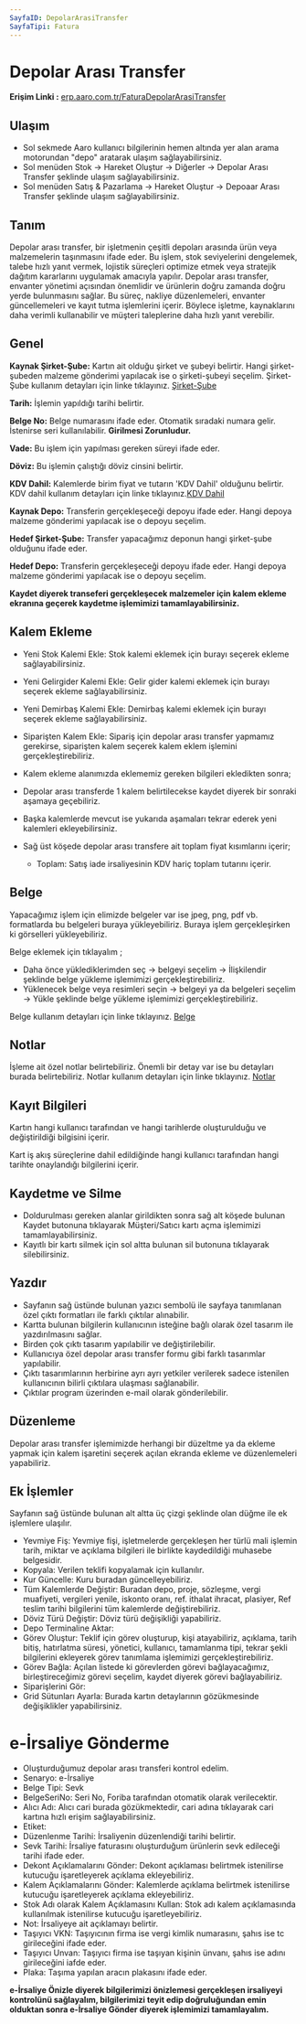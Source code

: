 ```yaml
---
SayfaID: DepolarArasiTransfer
SayfaTipi: Fatura
---
```


# Depolar Arası Transfer

**Erişim Linki :** [erp.aaro.com.tr/FaturaDepolarArasiTransfer](https://erp.aaro.com.tr/FaturaDepolarArasiTransfer)

## Ulaşım

- Sol sekmede Aaro kullanıcı bilgilerinin hemen altında yer alan arama motorundan "depo" aratarak ulaşım sağlayabilirsiniz.
- Sol menüden Stok -> Hareket Oluştur -> Diğerler -> Depolar Arası Transfer şeklinde ulaşım sağlayabilirsiniz. 
- Sol menüden Satış & Pazarlama -> Hareket Oluştur -> Depoaar Arası Transfer şeklinde ulaşım sağlayabilirsiniz. 

## Tanım

Depolar arası transfer, bir işletmenin çeşitli depoları arasında ürün veya malzemelerin taşınmasını ifade eder. 
Bu işlem, stok seviyelerini dengelemek, talebe hızlı yanıt vermek, lojistik süreçleri optimize etmek veya stratejik dağıtım kararlarını uygulamak amacıyla yapılır. 
Depolar arası transfer, envanter yönetimi açısından önemlidir ve ürünlerin doğru zamanda doğru yerde bulunmasını sağlar. 
Bu süreç, nakliye düzenlemeleri, envanter güncellemeleri ve kayıt tutma işlemlerini içerir. 
Böylece işletme, kaynaklarını daha verimli kullanabilir ve müşteri taleplerine daha hızlı yanıt verebilir.

## Genel 

**Kaynak Şirket-Şube:** Kartın ait olduğu şirket ve şubeyi belirtir. Hangi şirket-şubeden malzeme gönderimi yapılacak ise o şirketi-şubeyi seçelim.
	Şirket-Şube kullanım detayları için linke tıklayınız. [Şirket-Şube](../TemelOzellikler/SirketSubeKart.md)

**Tarih:** İşlemin yapıldığı tarihi belirtir.

**Belge No:** Belge numarasını ifade eder. Otomatik sıradaki numara gelir. İstenirse seri kullanılabilir.
**Girilmesi Zorunludur.**

**Vade:** Bu işlem için yapılması gereken süreyi ifade eder. 

**Döviz:** Bu işlemin çalıştığı döviz cinsini belirtir.

**KDV Dahil:** Kalemlerde birim fiyat ve tutarın 'KDV Dahil' olduğunu belirtir. KDV dahil kullanım detayları için linke tıklayınız.[KDV Dahil](../TemelOzellikler/KDVdahil.md)

**Kaynak Depo:** Transferin gerçekleşeceği depoyu ifade eder. Hangi depoya malzeme gönderimi yapılacak ise o depoyu seçelim.

**Hedef Şirket-Şube:** Transfer yapacağımız deponun hangi şirket-şube olduğunu ifade eder.

**Hedef Depo:** Transferin gerçekleşeceği depoyu ifade eder. Hangi depoya malzeme gönderimi yapılacak ise o depoyu seçelim.

**Kaydet diyerek transeferi gerçekleşecek malzemeler için kalem ekleme ekranına geçerek kaydetme işlemimizi tamamlayabilirsiniz.**

## Kalem Ekleme

- Yeni Stok Kalemi Ekle: Stok kalemi eklemek için burayı seçerek ekleme sağlayabilirsiniz.
- Yeni Gelirgider Kalemi Ekle: Gelir gider kalemi eklemek için burayı seçerek ekleme sağlayabilirsiniz.
- Yeni Demirbaş Kalemi Ekle: Demirbaş kalemi eklemek için burayı seçerek ekleme sağlayabilirsiniz.
- Siparişten Kalem Ekle: Sipariş için depolar arası transfer yapmamız gerekirse, siparişten kalem seçerek kalem eklem işlemini gerçekleştirebiliriz.

- Kalem ekleme alanımızda eklememiz gereken bilgileri ekledikten sonra;
- Depolar arası transferde 1 kalem belirtilecekse kaydet diyerek bir sonraki aşamaya geçebiliriz.
- Başka kalemlerde mevcut ise yukarıda aşamaları tekrar ederek yeni kalemleri ekleyebilirsiniz.

- Sağ üst köşede depolar arası transfere ait toplam fiyat kısımlarını içerir;
	- Toplam: Satış iade irsaliyesinin KDV hariç toplam tutarını içerir.

## Belge

Yapacağımız işlem için elimizde belgeler var ise jpeg, png, pdf vb. formatlarda bu belgeleri buraya yükleyebiliriz.
Buraya işlem gerçekleşirken ki görselleri yükleyebiliriz.

Belge eklemek için tıklayalım ;

- Daha önce yüklediklerimden seç -> belgeyi seçelim -> İlişkilendir şeklinde belge yükleme işlemimizi gerçekleştirebiliriz.
- Yüklenecek belge veya resimleri seçin -> belgeyi ya da belgeleri seçelim -> Yükle şeklinde belge yükleme işlemimizi gerçekleştirebiliriz.

Belge kullanım detayları için linke tıklayınız. [Belge](../TemelOzellikler/Belgeler.md)

## Notlar 

İşleme ait özel notlar belirtebiliriz. 
Önemli bir detay var ise bu detayları burada belirtebiliriz.
Notlar kullanım detayları için linke tıklayınız. [Notlar](../TemelOzellikler/Notlar.md)

## Kayıt Bilgileri

Kartın hangi kullanıcı tarafından ve hangi tarihlerde oluşturulduğu ve değiştirildiği bilgisini içerir.

Kart iş akış süreçlerine dahil edildiğinde hangi kullanıcı tarafından hangi tarihte onaylandığı bilgilerini içerir. 

## Kaydetme ve Silme

- Doldurulması gereken alanlar girildikten sonra sağ alt köşede bulunan Kaydet butonuna tıklayarak Müşteri/Satıcı kartı açma işlemimizi tamamlayabilirsiniz.
- Kayıtlı bir kartı silmek için sol altta bulunan sil butonuna tıklayarak silebilirsiniz.

## Yazdır

- Sayfanın sağ üstünde bulunan yazıcı sembolü ile sayfaya tanımlanan özel çıktı formatları ile farklı çıktılar alınabilir. 
- Kartta bulunan bilgilerin kullanıcının isteğine bağlı olarak özel tasarım ile yazdırılmasını sağlar.
- Birden çok çıktı tasarım yapılabilir ve değiştirilebilir.
- Kullanıcıya özel depolar arası transfer formu gibi farklı tasarımlar yapılabilir.
- Çıktı tasarımlarının herbirine ayrı ayrı yetkiler verilerek sadece istenilen kullanıcının bilirli çıktılara ulaşması sağlanabilir.
- Çıktılar program üzerinden e-mail olarak gönderilebilir. 

## Düzenleme 

Depolar arası transfer işlemimizde herhangi bir düzeltme ya da ekleme yapmak için kalem işaretini seçerek açılan ekranda ekleme ve düzenlemeleri yapabiliriz.

## Ek İşlemler

Sayfanın sağ üstünde bulunan alt altta üç çizgi şeklinde olan düğme ile ek işlemlere ulaşılır.
- Yevmiye Fiş: Yevmiye fişi, işletmelerde gerçekleşen her türlü mali işlemin tarih, miktar ve açıklama bilgileri ile birlikte kaydedildiği muhasebe belgesidir.
- Kopyala: Verilen teklifi kopyalamak için kullanılır.
- Kur Güncelle: Kuru buradan güncelleyebiliriz.
- Tüm Kalemlerde Değiştir: Buradan depo, proje, sözleşme, vergi muafiyeti, vergileri yenile, iskonto oranı, ref. ithalat ihracat, plasiyer, Ref teslim tarihi bilgilerini tüm kalemlerde değiştirebiliriz.
- Döviz Türü Değiştir: Döviz türü değişikliği yapabiliriz.
- Depo Terminaline Aktar: 
- Görev Oluştur: Teklif için görev oluşturup, kişi atayabiliriz, açıklama, tarih bitiş, hatırlatma süresi, yönetici, kullanıcı, tamamlanma tipi, tekrar şekli bilgilerini ekleyerek görev tanımlama işlemimizi gerçekleştirebiliriz.
- Görev Bağla: Açılan listede ki görevlerden görevi bağlayacağımız, birleştireceğimiz görevi seçelim, kaydet diyerek görevi bağlayabiliriz.
- Siparişlerini Gör: 
- Grid Sütunları Ayarla: Burada kartın detaylarının gözükmesinde değişiklikler yapabilirsiniz.

# e-İrsaliye Gönderme

- Oluşturduğumuz depolar arası transferi kontrol edelim.
- Senaryo: e-İrsaliye
- Belge Tipi: Sevk
- BelgeSeriNo: Seri No, Foriba tarafından otomatik olarak verilecektir.
- Alıcı Adı: Alıcı cari burada gözükmektedir, cari adına tıklayarak cari kartına hızlı erişim sağlayabilirsiniz.
- Etiket: 
- Düzenlenme Tarihi: İrsaliyenin düzenlendiği tarihi belirtir.
- Sevk Tarihi: İrsaliye faturasını oluşturduğum ürünlerin sevk edileceği tarihi ifade eder.
- Dekont Açıklamalarını Gönder: Dekont açıklaması belirtmek istenilirse kutucuğu işaretleyerek açıklama ekleyebiliriz.
- Kalem Açıklamalarını Gönder: Kalemlerde açıklama belirtmek istenilirse kutucuğu işaretleyerek açıklama ekleyebiliriz.
- Stok Adı olarak Kalem Açıklamasını Kullan: Stok adı kalem açıklamasında kullanılmak istenilirse kutucuğu işaretleyebiliriz.
- Not: İrsaliyeye ait açıklamayı belirtir.
- Taşıyıcı VKN: Taşıyıcının firma ise vergi kimlik numarasını, şahıs ise tc girileceğini ifade eder.
- Taşıyıcı Unvan: Taşıyıcı firma ise taşıyan kişinin ünvanı, şahıs ise adını girileceğini iafde eder.
- Plaka: Taşıma yapılan aracın plakasını ifade eder.

**e-İrsaliye Önizle diyerek bilgilerimizi önizlemesi gerçekleşen irsaliyeyi kontrolünü sağlayalım, bilgilerimizi teyit edip doğruluğundan emin olduktan sonra e-İrsaliye Gönder diyerek işlemimizi tamamlayalım.**